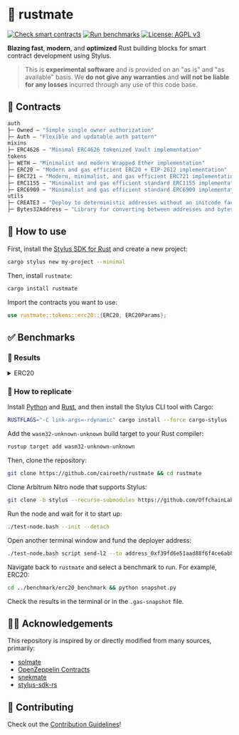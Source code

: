 # 🦀 rustmate

[![Check smart contracts](https://github.com/cairoeth/rustmate/actions/workflows/stylus.yml/badge.svg)](https://github.com/cairoeth/rustmate/actions/workflows/stylus.yml)
[![Run benchmarks](https://github.com/cairoeth/rustmate/actions/workflows/benchmark.yml/badge.svg)](https://github.com/cairoeth/rustmate/actions/workflows/benchmark.yml)
[![License: AGPL v3](https://img.shields.io/badge/License-AGPL_v3-blue.svg)](https://www.gnu.org/licenses/agpl-3.0)

**Blazing fast**, **modern**, and **optimized** Rust building blocks for smart contract development using Stylus. 

> This is **experimental software** and is provided on an "as is" and "as available" basis. We **do not give any warranties** and **will not be liable for any losses** incurred through any use of this code base.

## 📜 Contracts

```ml
auth
├─ Owned — "Simple single owner authorization"
├─ Auth — "Flexible and updatable auth pattern"
mixins
├─ ERC4626 — "Minimal ERC4626 tokenized Vault implementation"
tokens
├─ WETH — "Minimalist and modern Wrapped Ether implementation"
├─ ERC20 — "Modern and gas efficient ERC20 + EIP-2612 implementation"
├─ ERC721 — "Modern, minimalist, and gas efficient ERC721 implementation"
├─ ERC1155 — "Minimalist and gas efficient standard ERC1155 implementation"
├─ ERC6909 — "Minimalist and gas efficient standard ERC6909 implementation"
utils
├─ CREATE3 — "Deploy to deterministic addresses without an initcode factor"
├─ Bytes32Address — "Library for converting between addresses and bytes32 values"
```

## 🔧 How to use

First, install the [Stylus SDK for Rust](https://docs.arbitrum.io/stylus/stylus-quickstart) and create a new project:
    
```bash
cargo stylus new my-project --minimal
```

Then, install `rustmate`:

```bash
cargo install rustmate
```

Import the contracts you want to use:

```rust
use rustmate::tokens::erc20::{ERC20, ERC20Params};
```

## ✅ Benchmarks

### 🧪 Results

<details><summary>ERC20</summary>

| Function | Rustmate | Solmate | OpenZeppelin Contracts
| -------- | -------- | -------- | -------- |
| name()   | TBD    | TBD   | TBD    |
| symbol()   | TBD   | TBD   | TBD    |
| decimals()   | TBD   | TBD   | TBD    |
| totalSupply()   | TBD   | TBD   | TBD    |
| balanceOf(address)   | TBD   | TBD   | TBD    |
| allowance(address,address)   | TBD   | TBD   | TBD    |
| nonces(address)   | TBD   | TBD   | TBD    |
| approve(address,uint256)   | TBD   | TBD   | TBD    |
| transfer(address,uint256)   | TBD   | TBD   | TBD    |
| transferFrom(address,address,uint256)   | TBD   | TBD   | TBD    |

</details>

### 👷 How to replicate

Install [Python](https://www.python.org/downloads/) and [Rust](https://www.rust-lang.org/tools/install), and then install the Stylus CLI tool with Cargo:

```bash
RUSTFLAGS="-C link-args=-rdynamic" cargo install --force cargo-stylus
```

Add the `wasm32-unknown-unknown` build target to your Rust compiler:

```bash
rustup target add wasm32-unknown-unknown
```

Then, clone the repository:

```bash
git clone https://github.com/cairoeth/rustmate && cd rustmate
```

Clone Arbitrum Nitro node that supports Stylus:

```bash
git clone -b stylus --recurse-submodules https://github.com/OffchainLabs/nitro-testnode.git && cd nitro-testnode
```

Run the node and wait for it to start up:

```bash
./test-node.bash --init --detach
```

Open another terminal window and fund the deployer address:

```bash
./test-node.bash script send-l2 --to address_0xf39fd6e51aad88f6f4ce6ab8827279cfffb92266 --ethamount 100
```

Navigate back to `rustmate` and select a benchmark to run. For example, ERC20:

```bash
cd ../benchmark/erc20_benchmark && python snapshot.py
```

Check the results in the terminal or in the `.gas-snapshot` file.

## 🙏🏼 Acknowledgements

This repository is inspired by or directly modified from many sources, primarily:

- [solmate](https://github.com/transmissions11/solmate)
- [OpenZeppelin Contracts](https://github.com/OpenZeppelin/openzeppelin-contracts)
- [snekmate](https://github.com/pcaversaccio/snekmate)
- [stylus-sdk-rs](https://github.com/OffchainLabs/stylus-sdk-rs)

## 🫡 Contributing

Check out the [Contribution Guidelines](./CONTRIBUTING.md)!
